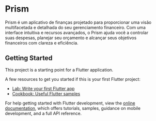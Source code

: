 # Prism

Prism é um aplicativo de finanças projetado para proporcionar uma visão multifacetada e detalhada do seu gerenciamento financeiro. Com uma interface intuitiva e recursos avançados, o Prism ajuda você a controlar suas despesas, planejar seu orçamento e alcançar seus objetivos financeiros com clareza e eficiência.

## Getting Started

This project is a starting point for a Flutter application.

A few resources to get you started if this is your first Flutter project:

- [Lab: Write your first Flutter app](https://docs.flutter.dev/get-started/codelab)
- [Cookbook: Useful Flutter samples](https://docs.flutter.dev/cookbook)

For help getting started with Flutter development, view the
[online documentation](https://docs.flutter.dev/), which offers tutorials,
samples, guidance on mobile development, and a full API reference.
